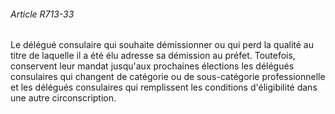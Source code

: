 ###### Article R713-33

Le délégué consulaire qui souhaite démissionner ou qui perd la qualité au titre de laquelle il a été élu adresse sa démission au préfet. Toutefois, conservent leur mandat jusqu'aux prochaines élections les délégués consulaires qui changent de catégorie ou de sous-catégorie professionnelle et les délégués consulaires qui remplissent les conditions d'éligibilité dans une autre circonscription.

